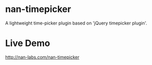 nan-timepicker
==============

A lightweight time-picker plugin based on 'jQuery timepicker plugin'.

# Live Demo

http://nan-labs.com/nan-timepicker